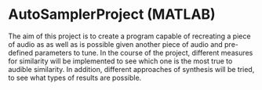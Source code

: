 # AutoSamplerProject (MATLAB)
The aim of this project is to create a program capable of recreating a piece of audio as as well as is possible given another piece of audio and pre-defined parameters to tune. In the course of the project, different measures for similarity will be implemented to see which one is the most true to audible similarity. In addition, different approaches of synthesis will be tried, to see what types of results are possible. 


